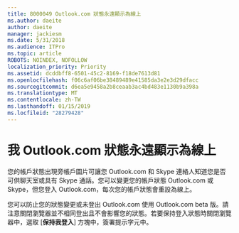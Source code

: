 ```yaml
---
title: 8000049 Outlook.com 狀態永遠顯示為線上
ms.author: daeite
author: daeite
manager: jackiesm
ms.date: 5/31/2018
ms.audience: ITPro
ms.topic: article
ROBOTS: NOINDEX, NOFOLLOW
localization_priority: Priority
ms.assetid: dcddbff8-6501-45c2-8169-f18de7613d81
ms.openlocfilehash: f06c6af06be38489489e41585da3e2e3d29dfacc
ms.sourcegitcommit: d6ea5e9458a2b8ceaab3ac4bd483e1130b9a398a
ms.translationtype: MT
ms.contentlocale: zh-TW
ms.lasthandoff: 01/15/2019
ms.locfileid: "28279428"
---
```

# <a name="my-outlookcom-status-always-shows-as-available"></a>我 Outlook.com 狀態永遠顯示為線上

您的帳戶狀態出現旁帳戶圖片可讓您 Outlook.com 和 Skype 連絡人知道您是否可供聊天室或具有 Skype 通話。您可以變更您的帳戶狀態 Outlook.com 或 Skype，但您登入 Outlook.com，每次您的帳戶狀態會重設為線上。
  
您可以防止您的狀態變更或未登出 Outlook.com 使用 Outlook.com beta 版。請注意關閉瀏覽器並不相同登出且不會影響您的狀態。若要保持登入狀態時關閉瀏覽器中，選取 [**保持我登入**] 方塊中，簽署提示字元中。 
  


